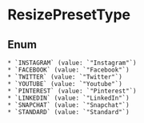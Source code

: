 # ResizePresetType

## Enum

    * `INSTAGRAM` (value: `"Instagram"`)
    * `FACEBOOK` (value: `"Facebook"`)
    * `TWITTER` (value: `"Twitter"`)
    * `YOUTUBE` (value: `"Youtube"`)
    * `PINTEREST` (value: `"Pinterest"`)
    * `LINKEDIN` (value: `"LinkedIn"`)
    * `SNAPCHAT` (value: `"Snapchat"`)
    * `STANDARD` (value: `"Standard"`)
